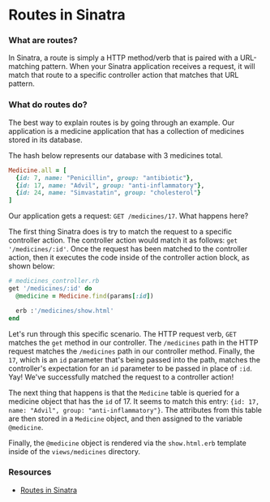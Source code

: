 # Routes in Sinatra

### What are routes?

In Sinatra, a route is simply a HTTP method/verb that is paired with a URL-matching pattern. When your Sinatra application receives a request, it will match that route to a specific controller action that matches that URL pattern.

### What do routes do?

The best way to explain routes is by going through an example. Our application is a medicine application that has a collection of medicines stored in its database.

The hash below represents our database with 3 medicines total.

```ruby
Medicine.all = [
  {id: 7, name: "Penicillin", group: "antibiotic"},
  {id: 17, name: "Advil", group: "anti-inflammatory"},
  {id: 24, name: "Simvastatin", group: "cholesterol"}
]
```

Our application gets a request: `GET /medicines/17`. What happens here?

The first thing Sinatra does is try to match the request to a specific controller action. The controller action would match it as follows: `get '/medicines/:id'`. Once the request has been matched to the controller action, then it executes the code inside of the controller action block, as shown below:

```ruby
# medicines_controller.rb
get '/medicines/:id' do
  @medicine = Medicine.find(params[:id])

  erb :'/medicines/show.html'
end
```

Let's run through this specific scenario. The HTTP request verb, `GET` matches the `get` method in our controller. The `/medicines` path in the HTTP request matches the `/medicines` path in our controller method. Finally, the `17`, which is an `id` parameter that's being passed into the path, matches the controller's expectation for an `id` parameter to be passed in place of `:id`. Yay! We've successfully matched the request to a controller action!

The next thing that happens is that the `Medicine` table is queried for a medicine object that has the `id` of 17. It seems to match this entry: `{id: 17, name: "Advil", group: "anti-inflammatory"}`. The attributes from this table are then stored in a `Medicine` object, and then assigned to the variable `@medicine`.

Finally, the `@medicine` object is rendered via the `show.html.erb` template inside of the `views/medicines` directory.

### Resources
- [Routes in Sinatra](http://www.sinatrarb.com/intro.html#Routes)
